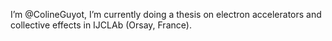I’m @ColineGuyot,
I’m currently doing a thesis on electron accelerators and collective effects in IJCLAb (Orsay, France).

<!---
ColineGuyot/ColineGuyot is a ✨ special ✨ repository because its `README.md` (this file) appears on your GitHub profile.
You can click the Preview link to take a look at your changes.
--->
